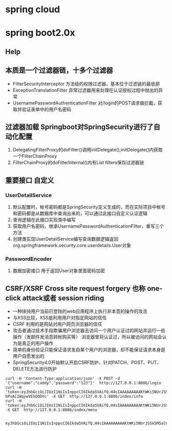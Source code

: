# spring cloud

# spring boot2.0x

## Help

## 本质是一个过滤器链，十多个过滤器

- FilterSecurityInterceptor 方法级的权限过滤器，基本位于过滤链的最低部
- ExceptionTranslationFilter 异常过滤器用来处理在认证授权过程中抛出的异常
- UsernamePasswordAuthenticationFilter 对/login的POST请求做拦截，获取并验证表单中的用户名密码

## 过滤器加载 Springboot对SpringSecurity进行了自动化配置

1. DelegatingFilterProxy的doFilter()调用initDelegate(),initDelegate()内获取一个FilterChainProxy
2. FilterChainProxy的doFilterInternal()内有List<Filter> filters保存过滤器链

## 重要接口 自定义
### UserDetailService
1. 默认配置时，帐号密码都是SpringSecurity定义生成的，而在实际项目中帐号和密码都是从数据库中查询出来的，可以通过此接口自定义认证逻辑
2. 查询逻辑在此接口实现类中编写
3. 获取用户名密码，继承UsernamePasswordAuthenticationFilter，重写三个方法
4. 创建类实现UserDetailService编写查询数据逻辑返回org.springframework.security.core.userdetails.User对象
### PasswordEncoder
1. 数据加密接口 用于返回User对象里面密码加密

## CSRF/XSRF Cross site request forgery 也称 one-click attack或者 session riding
- 一种挟持用户当前已登陆的web应用程序上执行非本意的操作的攻击
- 与XSS比较，XSS是利用用户对指定网站的信任
- CSRF 利用的是网站对用户网页浏览器的信任
- 攻击者通过技术手段欺骗用户浏览器去访问一个用户认证过的网站并运行一些操作（发邮件发消息转帐购买等）
  浏览器曾将认证过，所以被访问的网站会认为是真正的用户操作
- 简单的身份验证只能保证请求发自某个用户的浏览器，却不能保证请求本身是用户自愿发出的
- SpringSecurity4.0开始默认开启CSRF防护，针对PATCH、POST、PUT、DELETE方法进行防护

```curl
curl -H 'Content-Type:application/json' -X POST -d '{"username":"caddy","password":"123"}'  http://127.0.0.1:8086/login
curl -H 'token:eyJhbGciOiJIUzI1NiIsInppcCI6IkdaSVAifQ.H4sIAAAAAAAAAKtWKi5NUrJSSk5MSalU0lFKrShQsjI0MzQzNTc3MzCqBQDs8q0MIAAAAA.yUOI5Lig0rJyRwEFVgn5E9xI-bPvAC1WqywVEhQQDVc' -X GET  http://127.0.0.1:8086/index/info
curl -H 'token:eyJhbGciOiJIUzI1NiIsInppcCI6IkdaSVAifQ.H4sIAAAAAAAAAKtWKi5NUrJSSk5MSalU0lFKrShQsjI0MzQwM7S0NDSvBQCuMpW2IAAAAA.fm2X2vj5qtp3mz5jWmiaFOmsn_bLsb9nJmpOvxJWI8Y' -X GET  http://127.0.0.1:8086/index/menu


eyJhbGciOiJIUzI1NiIsInppcCI6IkdaSVAifQ.H4sIAAAAAAAAAKtWKi5NUrJSSk5MSalU0lFKrShQsjI0MzQwM7S0NDSvBQCuMpW2IAAAAA.fm2X2vj5qtp3mz5jWmiaFOmsn_bLsb9nJmpOvxJWI8Y



```



